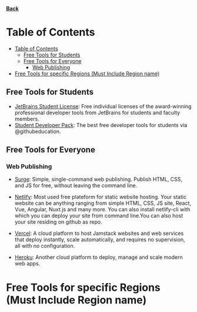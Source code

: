 **[Back](https://github.com/sameerkatija/resources)**

# Table of Contents
- [Table of Contents](#table-of-contents)
  - [Free Tools for Students](#free-tools-for-students)
  - [Free Tools for Everyone](#free-tools-for-everyone)
    - [Web Publishing](#web-publishing)
- [Free Tools for specific Regions (Must Include Region name)](#free-tools-for-specific-regions-must-include-region-name)

## Free Tools for Students
- [JetBrains Student License](https://www.jetbrains.com/community/education/#students): Free individual licenses of the award-winning professional developer tools from JetBrains for students and faculty members.
- [Student Developer Pack](https://education.github.com/pack    ): The best free developer tools for students via @githubeducation.



## Free Tools for Everyone
### Web Publishing
- [Surge](https://surge.sh/): Simple, single-command web publishing. Publish HTML, CSS, and JS for free, without leaving the command line.

- [Netlify](https://www.netlify.com/): Most used free plateform for static website hosting. Your static website can be anything ranging from simple HTML, CSS, JS site, React, Vue, Angular, Nuxt.js and many more. You can also install netlify-cli with which you can deploy your site from command line.You can also host your site residing on github as repo.

- [Vercel](https://vercel.com/): A cloud platform to host Jamstack websites and web services that deploy instantly, scale automatically, and requires no supervision, all with no configuration.

- [Heroku](https://www.heroku.com/): Another cloud platform to deploy, manage and scale modern web apps.

# Free Tools for specific Regions (Must Include Region name)